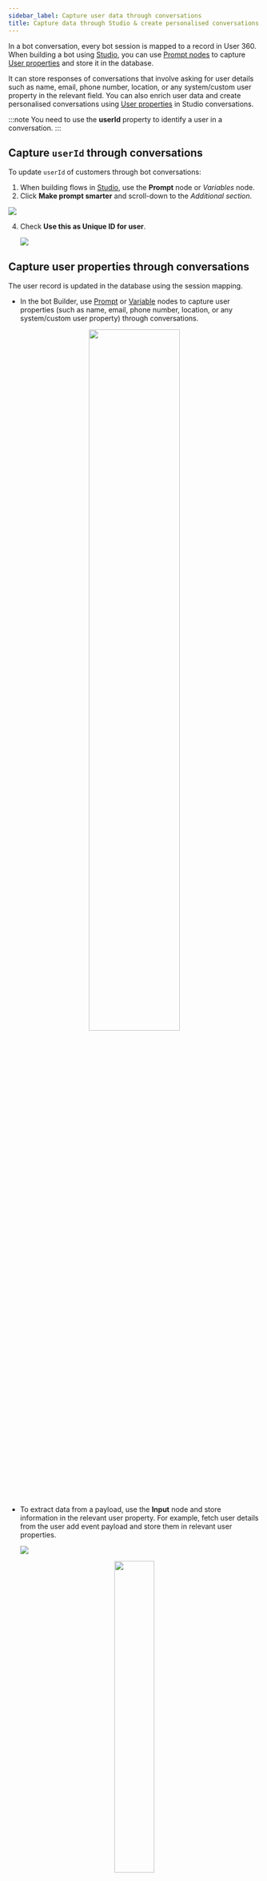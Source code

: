 ```yaml
---
sidebar_label: Capture user data through conversations
title: Capture data through Studio & create personalised conversations
---
```



In a bot conversation, every bot session is mapped to a record in User 360. When building a bot using [Studio](https://docs.yellow.ai/docs/platform_concepts/studio/overview), you can use [Prompt nodes](https://docs.yellow.ai/docs/platform_concepts/studio/build/nodes/prompt-nodes) to capture [User properties](/docs/platform_concepts/engagement/cdp/user_data/user_properties) and store it in the database. 

It can store responses of conversations that involve asking for user details such as name, email, phone number, location, or any system/custom user property in the relevant field. You can also enrich user data and create personalised conversations using [User properties](/docs/platform_concepts/engagement/cdp/user_data/user_properties) in Studio conversations. 

:::note
You need to use the **userId** property to identify a user in a conversation.
:::

## Capture `userId` through conversations

To update `userId` of customers through bot conversations:

1. When building flows in [Studio](https://docs.yellow.ai/docs/platform_concepts/studio/overview), use the **Prompt** node or *Variables* node. 
3. Click **Make prompt smarter** and scroll-down to the *Additional section*.  

  ![](https://i.imgur.com/t2p6uHD.png)

4. Check **Use this as Unique ID for user**.

   ![](https://i.imgur.com/7TPjvkH.png)



## Capture user properties through conversations

The user record is updated in the database using the session mapping. 

* In the bot Builder, use [Prompt](https://docs.yellow.ai/docs/platform_concepts/studio/build/nodes/prompt-nodes) or [Variable](https://docs.yellow.ai/docs/platform_concepts/studio/build/bot-variables/#412-variables--action-node) nodes to capture user properties (such as name, email, phone number, location, or any system/custom user property) through conversations.

<center>
<img src="https://i.imgur.com/p6DvR3D.png" width="60%"/>
</center>

* To extract data from a payload, use the **Input** node and store information in the relevant user property. For example, fetch user details from the user add event payload and store them in relevant user properties. 

   ![](https://i.imgur.com/0kX3iJT.png)



<center>
<img  src="https://i.imgur.com/7ltkBj4.png" width="40%"/>
</center>

:::note
The data captured through Studio conversations for [Identified Users](/docs/platform_concepts/engagement/cdp/user_data/add_user_overview#11-user-types) will be updated automatically in the Users table.
:::

## Fetch user properties through conversations

You can fetch user properties in conversations using the **Text** node by clicking on the variable dropdown and selecting any User Property manually. Instead, you can also use `{{{user.propertyName}}}`.

![](https://i.imgur.com/tFyoRXF.png)


You can also use user properties to improve engagement rates by creating personalised content.

> For example, Hi {{{variables.user_name}}}, you have unlocked an exclusive offer. Shop today and get flat 50% off. 

The property value is fetched from the user record mapped to the current session.



